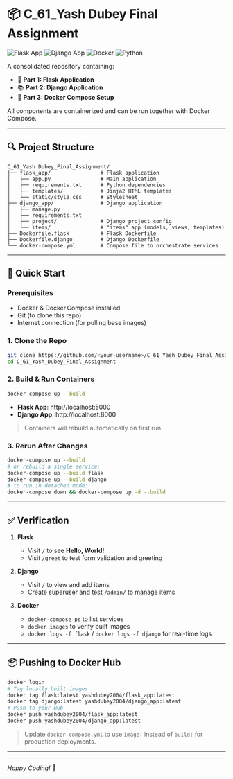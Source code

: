 # 📦 C_61_Yash Dubey Final Assignment

![Flask App](https://img.shields.io/badge/Flask-2.2.5-blue) ![Django App](https://img.shields.io/badge/Django-4.2-green) ![Docker](https://img.shields.io/badge/Docker-Compose-blue) ![Python](https://img.shields.io/badge/Python-3.10-yellow)

A consolidated repository containing:

- 🚀 **Part 1: Flask Application**
- 📚 **Part 2: Django Application**
- 🐳 **Part 3: Docker Compose Setup**

All components are containerized and can be run together with Docker Compose.

---

## 🔍 Project Structure
```
C_61_Yash Dubey_Final_Assignment/
├── flask_app/                # Flask application
│   ├── app.py                # Main application
│   ├── requirements.txt      # Python dependencies
│   ├── templates/            # Jinja2 HTML templates
│   └── static/style.css      # Stylesheet
├── django_app/               # Django application
│   ├── manage.py
│   ├── requirements.txt
│   ├── project/              # Django project config
│   └── items/                # "items" app (models, views, templates)
├── Dockerfile.flask          # Flask Dockerfile
├── Dockerfile.django         # Django Dockerfile
└── docker-compose.yml        # Compose file to orchestrate services
```

---

## 🚀 Quick Start

### Prerequisites
- Docker & Docker Compose installed
- Git (to clone this repo)
- Internet connection (for pulling base images)

### 1. Clone the Repo
```bash
git clone https://github.com/<your-username>/C_61_Yash_Dubey_Final_Assignment.git
cd C_61_Yash_Dubey_Final_Assignment
```

### 2. Build & Run Containers
```bash
docker-compose up --build
```
- **Flask App**: http://localhost:5000
- **Django App**: http://localhost:8000

> Containers will rebuild automatically on first run.

### 3. Rerun After Changes
```bash
docker-compose up --build
# or rebuild a single service:
docker-compose up --build flask
docker-compose up --build django
# to run in detached mode:
docker-compose down && docker-compose up -d --build
```

---

## ✅ Verification

1. **Flask**
   - Visit `/` to see **Hello, World!**
   - Visit `/greet` to test form validation and greeting

2. **Django**
   - Visit `/` to view and add items
   - Create superuser and test `/admin/` to manage items

3. **Docker**
   - `docker-compose ps` to list services
   - `docker images` to verify built images
   - `docker logs -f flask` / `docker logs -f django` for real-time logs

---

## 📦 Pushing to Docker Hub
```bash
docker login
# Tag locally built images
docker tag flask:latest yashdubey2004/flask_app:latest
docker tag django:latest yashdubey2004/django_app:latest
# Push to your Hub
docker push yashdubey2004/flask_app:latest
docker push yashdubey2004/django_app:latest
```

> Update `docker-compose.yml` to use `image:` instead of `build:` for production deployments.

---

---

*Happy Coding!* 🎉

